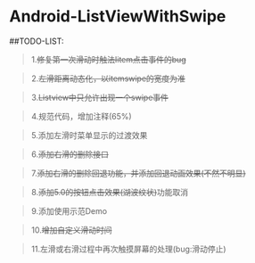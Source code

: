 Android-ListViewWithSwipe
=========================================
##TODO-LIST:
>1.~~修复第一次滑动时触法Iitem点击事件的bug~~

>2.~~左滑距离动态化，以itemswipe的宽度为准~~
 
>3.~~Listview中只允许出现一个swipe事件~~
 
>4.规范代码，增加注释(65%)
 
>5.添加左滑时菜单显示的过渡效果
 
>6.~~添加右滑的删除接口~~
 
>7.~~添加右滑的删除回退功能，并添加回退动画效果(不然不明显)~~
 
>8.~~添加5.0的按钮点击效果(湖波纹状)~~功能取消

>9.添加使用示范Demo

>10.~~增加自定义滑动时间~~

>11.左滑或右滑过程中再次触摸屏幕的处理(bug:滑动停止)
